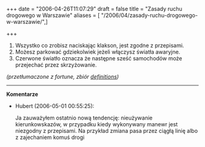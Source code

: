 +++
date = "2006-04-26T11:07:29"
draft = false
title = "Zasady ruchu drogowego w Warszawie"
aliases = [ "/2006/04/zasady-ruchu-drogowego-w-warszawie/",]

+++

  1. Wszystko co zrobisz naciskając klakson, jest zgodne z przepisami.
  2. Możesz parkować gdziekolwiek jeżeli włączysz światła awaryjne.
  3. Czerwone światło oznacza że następne sześć samochodów może przejechać przez skrzyżowanie.

_(przetłumaczone z fortune, zbiór
[definitions](http://www.neotextus.org/humour/fortune-cookies?p=definitions))_

----
**Komentarze**

* Hubert (2006-05-01 00:55:25): <p>Ja zauważyłem ostatnio nową tendencję:
  nieużywanie kierunkowskazów, w przypadku kiedy wykonywany manewr jest
  niezgodny z przepisami. Na przykład zmiana pasa przez ciągłą linię albo z
  zajechaniem komuś drogi</p>
